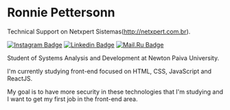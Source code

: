 # Ronnie Pettersonn

Technical Support on Netxpert Sistemas(http://netxpert.com.br).

[![Instagram Badge](https://img.shields.io/badge/-@ronniepettersonn-2fc4e4?style=flat-square&labelColor=1f1f1f&logo=instagram&logoColor=white&link=https://instagram.com/ronniepettersonn)](https://instagram.com/ronniepettersonn) 
[![Linkedin Badge](https://img.shields.io/badge/-Ronnie%20Pettersonn-2fc4e4?style=flat-square&labelColor=1f1f1f&logo=linkedin&logoColor=white&link=https://linkedin.com/in/ronniepettersonn)](https://instagram.com/ronniepettersonn) 
[![Mail.Ru Badge](https://img.shields.io/badge/-contato@ronniepettersonn.com.br-2fc4e4?style=flat-square&labelColor=1f1f1f&logo=Mail.Ru&logoColor=white&link=mailto:contato@ronniepettersonn)](https://instagram.com/ronniepettersonn) 

Student of Systems Analysis and Development at Newton Paiva University.

I'm currently studying front-end focused on HTML, CSS, JavaScript and ReactJS.

My goal is to have more security in these technologies that I'm studying and I want to get my first job in the front-end area.